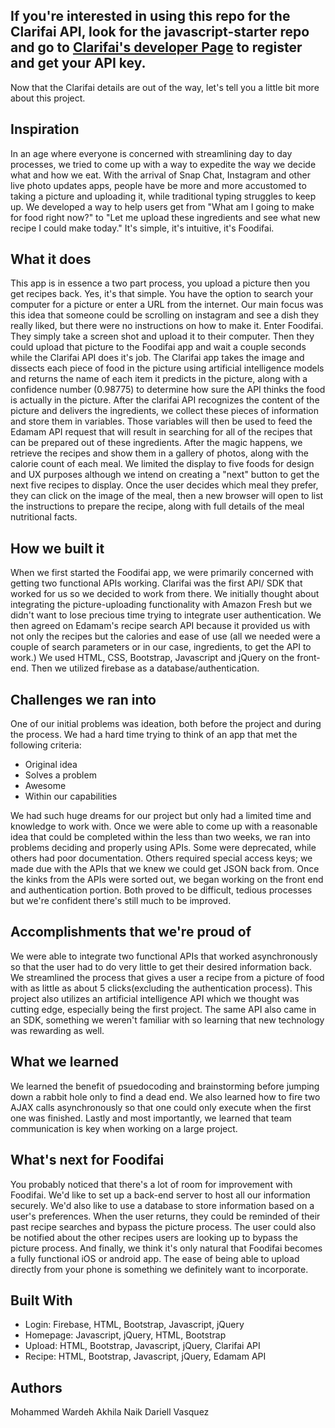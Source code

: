 ## If you're interested in using this repo for the Clarifai API, look for the javascript-starter repo and go to [Clarifai's developer Page](http://developer.clarifai.com) to register and get your API key.

Now that the Clarifai details are out of the way, let's tell you a little bit more about this project.

## Inspiration
In an age where everyone is concerned with streamlining day to day processes, we tried to come up with a way to expedite the way we decide what and how we eat. With the arrival of Snap Chat, Instagram and other live photo updates apps, people have be more and more accustomed to taking a picture and uploading it, while traditional typing struggles to keep up. We developed a way to help users get from "What am I going to make for food right now?" to "Let me upload these ingredients and see what new recipe I could make today." It's simple, it's intuitive, it's Foodifai.


## What it does
This app is in essence a two part process, you upload a picture then you get recipes back. Yes, it's that simple. You have the option to search your computer for a picture or enter a URL from the internet. Our main focus was this idea that someone could be scrolling on instagram and see a dish they really liked, but there were no instructions on how to make it. Enter Foodifai. They simply take a screen shot and upload it to their computer. Then they could upload that picture to the Foodifai app and wait a couple seconds while the Clarifai API does it's job. The Clarifai app takes the image and dissects each piece of food in the picture using artificial intelligence models and returns the name of each item it predicts in the picture, along with a confidence number (0.98775) to determine how sure the API thinks the food is actually in the picture. After the clarifai API recognizes the content of the picture and delivers the ingredients, we collect these pieces of information and store them in variables. Those variables will then be used to feed the Edamam API request that will result in searching for all of the recipes that can be prepared out of these ingredients. After the magic happens, we retrieve the recipes and show them in a gallery of photos, along with the calorie count of each meal. We limited the display to five foods for design and UX purposes although we intend on creating a "next" button to get the next five recipes to display. Once the user decides which meal they prefer, they can click on the image of the meal, then a new browser will open to list the instructions to prepare the recipe, along with full details of the meal nutritional facts. 



## How we built it
When we first started the Foodifai app, we were primarily concerned with getting two functional APIs working. Clarifai was the first API/ SDK that worked for us so we decided to work from there. We initially thought about integrating the picture-uploading functionality with Amazon Fresh but we didn't want to lose precious time trying to integrate user authentication. We then agreed on Edamam's recipe search API because it provided us with not only the recipes but the calories and ease of use (all we needed were a couple of search parameters or in our case, ingredients, to get the API to work.) We used HTML, CSS, Bootstrap, Javascript and jQuery on the front-end. Then we utilized firebase as a database/authentication.


## Challenges we ran into
One of our initial problems was ideation, both before the project and during the process. We had a hard time trying to think of an app that met the following criteria:
* Original idea
* Solves a problem
* Awesome
* Within our capabilities

We had such huge dreams for our project but only had a limited time and knowledge to work with. Once we were able to come up with a reasonable idea that could be completed within the less than two weeks, we ran into problems deciding and properly using APIs. Some were deprecated, while others had poor documentation. Others required special access keys; we made due with the APIs that we knew we could get JSON back from. Once the kinks from the APIs were sorted out, we began working on the front end and authentication portion. Both proved to be difficult, tedious processes but we're confident there's still much to be improved.


## Accomplishments that we're proud of
We were able to integrate two functional APIs that worked asynchronously so that the user had to do very little to get their desired information back. We streamlined the process that gives a user a recipe from a picture of food with as little as about 5 clicks(excluding the authentication process). This project also utilizes an artificial intelligence API which we thought was cutting edge, especially being the first project. The same API also came in an SDK, something we weren't familiar with so learning that new technology was rewarding as well. 


## What we learned
We learned the benefit of psuedocoding and brainstorming before jumping down a rabbit hole only to find a dead end. We also learned how to fire two AJAX calls asynchronously so that one could only execute when the first one was finished. Lastly and most importantly, we learned that team communication is key when working on a large project. 



## What's next for Foodifai
You probably noticed that there's a lot of room for improvement with Foodifai. We'd like to set up a back-end server to host all our information securely. We'd also like to use a database to store information based on a user's preferences. When the user returns, they could be reminded of their past recipe searches and bypass the picture process. The user could also be notified about the other recipes users are looking up to bypass the picture process. And finally, we think it's only natural that Foodifai becomes a fully functional iOS or android app. The ease of being able to upload directly from your phone is something we definitely want to incorporate.


## Built With

* Login: Firebase, HTML, Bootstrap, Javascript, jQuery
* Homepage: Javascript, jQuery, HTML, Bootstrap
* Upload: HTML, Bootstrap, Javascript, jQuery, Clarifai API
* Recipe: HTML, Bootstrap, Javascript, jQuery, Edamam API



## Authors
Mohammed Wardeh
Akhila Naik
Dariell Vasquez

